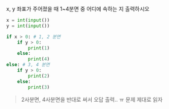 x, y 좌표가 주어졌을 때 1~4분면 중 어디에 속하는 지 출력하시오



```python
x = int(input())
y = int(input())

if x > 0: # 1, 2 분면
    if y > 0:
        print(1)
    else:
        print(4)
else: # 3, 4 분면
    if y > 0:
        print(2)
    else:
        print(3)
```

> 2사분면, 4사분면을 반대로 써서 오답 출력.. ㅠ 문제 제대로 읽자
